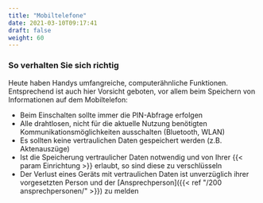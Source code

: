 ```yaml
---
title: "Mobiltelefone"
date: 2021-03-10T09:17:41
draft: false
weight: 60
---
```

### So verhalten Sie sich richtig

Heute haben Handys umfangreiche, computerähnliche Funktionen. Entsprechend ist auch hier Vorsicht geboten, vor allem beim Speichern von Informationen auf dem Mobiltelefon:

- Beim Einschalten sollte immer die PIN-Abfrage erfolgen
- Alle drahtlosen, nicht für die aktuelle Nutzung benötigten Kommunikationsmöglichkeiten ausschalten (Bluetooth, WLAN)
- Es sollten keine vertraulichen Daten gespeichert werden (z.B. Aktenauszüge)
- Ist die Speicherung vertraulicher Daten notwendig und von Ihrer {{< param Einrichtung >}} erlaubt, so sind diese zu verschlüsseln
- Der Verlust eines Geräts mit vertraulichen Daten ist unverzüglich ihrer vorgesetzten Person und der [Ansprechperson]({{< ref "/200 ansprechpersonen/" >}}) zu melden